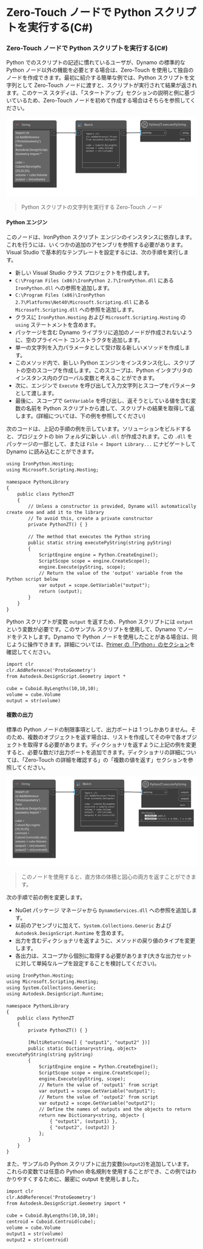 # Zero-Touch ノードで Python スクリプトを実行する(C#) 

### Zero-Touch ノードで Python スクリプトを実行する(C#) <a href="#executing-python-scripts-in-zero-touch-nodes-c" id="executing-python-scripts-in-zero-touch-nodes-c"></a>

Python でのスクリプトの記述に慣れているユーザが、Dynamo の標準的な Python ノード以外の機能を必要とする場合は、Zero-Touch を使用して独自のノードを作成できます。最初に紹介する簡単な例では、Python スクリプトを文字列として Zero-Touch ノードに渡すと、スクリプトが実行されて結果が返されます。このケース スタディは、「スタートアップ」セクションの説明と例に基づいているため、Zero-Touch ノードを初めて作成する場合はそちらを参照してください。

![Python スクリプトの文字列を実行する Zero-Touch ノード](images/python-case-study.png)

> Python スクリプトの文字列を実行する Zero-Touch ノード

#### Python エンジン <a href="#python-engine" id="python-engine"></a>

このノードは、IronPython スクリプト エンジンのインスタンスに依存します。これを行うには、いくつかの追加のアセンブリを参照する必要があります。Visual Studio で基本的なテンプレートを設定するには、次の手順を実行します。

* 新しい Visual Studio クラス プロジェクトを作成します。
* `C:\Program Files (x86)\IronPython 2.7\IronPython.dll` にある `IronPython.dll` への参照を追加します。
* `C:\Program Files (x86)\IronPython 2.7\Platforms\Net40\Microsoft.Scripting.dll` にある `Microsoft.Scripting.dll` への参照を追加します。
* クラスに `IronPython.Hosting` および `Microsoft.Scripting.Hosting` の `using` ステートメントを含めます。
* パッケージを含む Dynamo ライブラリに追加のノードが作成されないように、空のプライベート コンストラクタを追加します。
* 単一の文字列を入力パラメータとして受け取る新しいメソッドを作成します。
* このメソッド内で、新しい Python エンジンをインスタンス化し、スクリプトの空のスコープを作成します。このスコープは、Python インタプリタのインスタンス内のグローバル変数と考えることができます。
* 次に、エンジンで `Execute` を呼び出して入力文字列とスコープをパラメータとして渡します。
* 最後に、スコープで `GetVariable` を呼び出し、返そうとしている値を含む変数の名前を Python スクリプトから渡して、スクリプトの結果を取得して返します。(詳細については、下の例を参照してください)

次のコードは、上記の手順の例を示しています。ソリューションをビルドすると、プロジェクトの bin フォルダに新しい `.dll` が作成されます。この `.dll` をパッケージの一部として、または `File < Import Library...` にナビゲートして Dynamo に読み込むことができます。

```
using IronPython.Hosting;
using Microsoft.Scripting.Hosting;

namespace PythonLibrary
{
    public class PythonZT
    {
        // Unless a constructor is provided, Dynamo will automatically create one and add it to the library
        // To avoid this, create a private constructor
        private PythonZT() { }

        // The method that executes the Python string
        public static string executePyString(string pyString)
        {
            ScriptEngine engine = Python.CreateEngine();
            ScriptScope scope = engine.CreateScope();
            engine.Execute(pyString, scope);
            // Return the value of the 'output' variable from the Python script below
            var output = scope.GetVariable("output");
            return (output);
        }
    }
}
```

Python スクリプトが変数 `output` を返すため、Python スクリプトには `output` という変数が必要です。このサンプル スクリプトを使用して、Dynamo でノードをテストします。Dynamo で Python ノードを使用したことがある場合は、同じように操作できます。詳細については、[Primer の「Python」のセクション](http://dynamoprimer.com/en/09\_Custom-Nodes/9-4\_Python.html)を確認してください。

```
import clr
clr.AddReference('ProtoGeometry')
from Autodesk.DesignScript.Geometry import *

cube = Cuboid.ByLengths(10,10,10);
volume = cube.Volume
output = str(volume)
```

#### 複数の出力 <a href="#multiple-outputs" id="multiple-outputs"></a>

標準の Python ノードの制限事項として、出力ポートは 1 つしかありません。そのため、複数のオブジェクトを返す場合は、リストを作成してその中で各オブジェクトを取得する必要があります。ディクショナリを返すように上記の例を変更すると、必要な数だけ出力ポートを追加できます。ディクショナリの詳細については、「Zero-Touch の詳細を確認する」の「複数の値を返す」セクションを参照してください。

![このノードを使用すると、直方体の体積と図心の両方を返すことができます。](images/python-multi-case-study.png)

> このノードを使用すると、直方体の体積と図心の両方を返すことができます。

次の手順で前の例を変更します。

* NuGet パッケージ マネージャから `DynamoServices.dll` への参照を追加します。
* 以前のアセンブリに加えて、`System.Collections.Generic` および `Autodesk.DesignScript.Runtime` を含めます。
* 出力を含むディクショナリを返すように、メソッドの戻り値のタイプを変更します。
* 各出力は、スコープから個別に取得する必要があります(大きな出力セットに対して単純なループを設定することを検討してください)。

```
using IronPython.Hosting;
using Microsoft.Scripting.Hosting;
using System.Collections.Generic;
using Autodesk.DesignScript.Runtime;

namespace PythonLibrary
{
    public class PythonZT
    {
        private PythonZT() { }

        [MultiReturn(new[] { "output1", "output2" })]
        public static Dictionary<string, object> executePyString(string pyString)
        {
            ScriptEngine engine = Python.CreateEngine();
            ScriptScope scope = engine.CreateScope();
            engine.Execute(pyString, scope);
            // Return the value of 'output1' from script
            var output1 = scope.GetVariable("output1");
            // Return the value of 'output2' from script
            var output2 = scope.GetVariable("output2");
            // Define the names of outputs and the objects to return
            return new Dictionary<string, object> {
                { "output1", (output1) },
                { "output2", (output2) }
            };
        }
    }
}
```

また、サンプルの Python スクリプトに出力変数(`output2`)を追加しています。これらの変数では任意の Python 命名規則を使用することができ、この例ではわかりやすくするために、厳密に output を使用しました。

```
import clr
clr.AddReference('ProtoGeometry')
from Autodesk.DesignScript.Geometry import *

cube = Cuboid.ByLengths(10,10,10);
centroid = Cuboid.Centroid(cube);
volume = cube.Volume
output1 = str(volume)
output2 = str(centroid)
```
